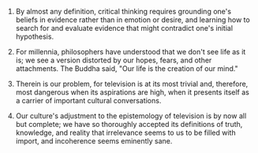 1. By almost any definition, critical thinking requires grounding one's beliefs in evidence rather than in emotion or desire, and learning how to search for and evaluate evidence that might contradict one's initial hypothesis.

2. For millennia, philosophers have understood that we don't see life as it is; we see a version distorted by our hopes, fears, and other attachments. The Buddha said, "Our life is the creation of our mind."

3. Therein is our problem, for television is at its most trivial and, therefore, most dangerous when its aspirations are high, when it presents itself as a carrier of important cultural conversations.

4. Our culture's adjustment to the epistemology of television is by now all but complete; we have so thoroughly accepted its definitions of truth, knowledge, and reality that irrelevance seems to us to be filled with import, and incoherence seems eminently sane.



